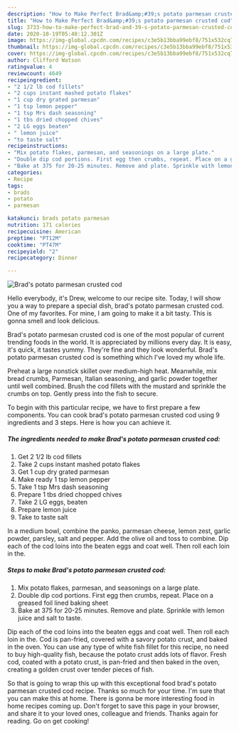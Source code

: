 ```yaml
---
description: "How to Make Perfect Brad&amp;#39;s potato parmesan crusted cod"
title: "How to Make Perfect Brad&amp;#39;s potato parmesan crusted cod"
slug: 3733-how-to-make-perfect-brad-and-39-s-potato-parmesan-crusted-cod
date: 2020-10-19T05:48:12.301Z
image: https://img-global.cpcdn.com/recipes/c3e5b13bba99ebf8/751x532cq70/brads-potato-parmesan-crusted-cod-recipe-main-photo.jpg
thumbnail: https://img-global.cpcdn.com/recipes/c3e5b13bba99ebf8/751x532cq70/brads-potato-parmesan-crusted-cod-recipe-main-photo.jpg
cover: https://img-global.cpcdn.com/recipes/c3e5b13bba99ebf8/751x532cq70/brads-potato-parmesan-crusted-cod-recipe-main-photo.jpg
author: Clifford Watson
ratingvalue: 4
reviewcount: 4649
recipeingredient:
- "2 1/2 lb cod fillets"
- "2 cups instant mashed potato flakes"
- "1 cup dry grated parmesan"
- "1 tsp lemon pepper"
- "1 tsp Mrs dash seasoning"
- "1 tbs dried chopped chives"
- "2 LG eggs beaten"
- " lemon juice"
- "to taste salt"
recipeinstructions:
- "Mix potato flakes, parmesan, and seasonings on a large plate."
- "Double dip cod portions. First egg then crumbs, repeat. Place on a greased foil lined baking sheet"
- "Bake at 375 for 20-25 minutes. Remove and plate. Sprinkle with lemon juice and salt to taste."
categories:
- Recipe
tags:
- brads
- potato
- parmesan

katakunci: brads potato parmesan 
nutrition: 171 calories
recipecuisine: American
preptime: "PT12M"
cooktime: "PT47M"
recipeyield: "2"
recipecategory: Dinner

---
```



![Brad&#39;s potato parmesan crusted cod](https://img-global.cpcdn.com/recipes/c3e5b13bba99ebf8/751x532cq70/brads-potato-parmesan-crusted-cod-recipe-main-photo.jpg)

Hello everybody, it's Drew, welcome to our recipe site. Today, I will show you a way to prepare a special dish, brad&#39;s potato parmesan crusted cod. One of my favorites. For mine, I am going to make it a bit tasty. This is gonna smell and look delicious.

Brad&#39;s potato parmesan crusted cod is one of the most popular of current trending foods in the world. It is appreciated by millions every day. It is easy, it's quick, it tastes yummy. They're fine and they look wonderful. Brad&#39;s potato parmesan crusted cod is something which I've loved my whole life.

Preheat a large nonstick skillet over medium-high heat. Meanwhile, mix bread crumbs, Parmesan, Italian seasoning, and garlic powder together until well combined. Brush the cod fillets with the mustard and sprinkle the crumbs on top. Gently press into the fish to secure.


To begin with this particular recipe, we have to first prepare a few components. You can cook brad&#39;s potato parmesan crusted cod using 9 ingredients and 3 steps. Here is how you can achieve it.

<!--inarticleads1-->

##### The ingredients needed to make Brad&#39;s potato parmesan crusted cod:

1. Get 2 1/2 lb cod fillets
1. Take 2 cups instant mashed potato flakes
1. Get 1 cup dry grated parmesan
1. Make ready 1 tsp lemon pepper
1. Take 1 tsp Mrs dash seasoning
1. Prepare 1 tbs dried chopped chives
1. Take 2 LG eggs, beaten
1. Prepare  lemon juice
1. Take to taste salt


In a medium bowl, combine the panko, parmesan cheese, lemon zest, garlic powder, parsley, salt and pepper. Add the olive oil and toss to combine. Dip each of the cod loins into the beaten eggs and coat well. Then roll each loin in the. 

<!--inarticleads2-->

##### Steps to make Brad&#39;s potato parmesan crusted cod:

1. Mix potato flakes, parmesan, and seasonings on a large plate.
1. Double dip cod portions. First egg then crumbs, repeat. Place on a greased foil lined baking sheet
1. Bake at 375 for 20-25 minutes. Remove and plate. Sprinkle with lemon juice and salt to taste.


Dip each of the cod loins into the beaten eggs and coat well. Then roll each loin in the. Cod is pan-fried, covered with a savory potato crust, and baked in the oven. You can use any type of white fish fillet for this recipe, no need to buy high-quality fish, because the potato crust adds lots of flavor. Fresh cod, coated with a potato crust, is pan-fried and then baked in the oven, creating a golden crust over tender pieces of fish. 

So that is going to wrap this up with this exceptional food brad&#39;s potato parmesan crusted cod recipe. Thanks so much for your time. I'm sure that you can make this at home. There is gonna be more interesting food in home recipes coming up. Don't forget to save this page in your browser, and share it to your loved ones, colleague and friends. Thanks again for reading. Go on get cooking!
